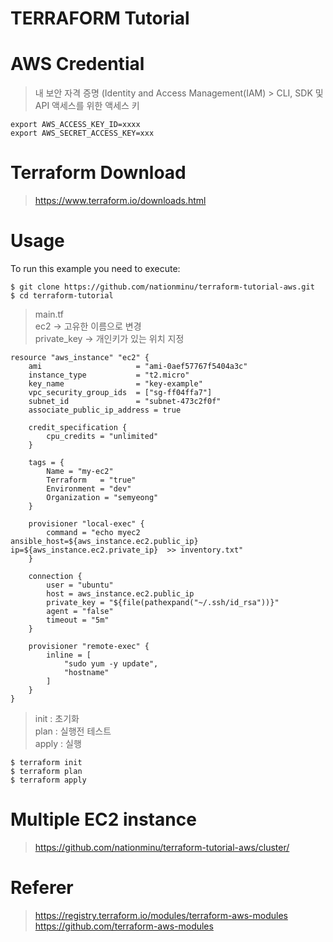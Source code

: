 # TERRAFORM Tutorial

# AWS Credential
> 내 보안 자격 증명 (Identity and Access Management(IAM) > CLI, SDK 및 API 액세스를 위한 액세스 키
```
export AWS_ACCESS_KEY_ID=xxxx
export AWS_SECRET_ACCESS_KEY=xxx
```

# Terraform Download
> https://www.terraform.io/downloads.html

# Usage
To run this example you need to execute:
```
$ git clone https://github.com/nationminu/terraform-tutorial-aws.git
$ cd terraform-tutorial
```

> main.tf <br>
> ec2 -> 고유한 이름으로 변경<br>
> private_key -> 개인키가 있는 위치 지정
```
resource "aws_instance" "ec2" { 
    ami                     = "ami-0aef57767f5404a3c"
    instance_type           = "t2.micro"
    key_name                = "key-example" 
    vpc_security_group_ids  = ["sg-ff04ffa7"] 
    subnet_id               = "subnet-473c2f0f"
    associate_public_ip_address = true
 
    credit_specification {
        cpu_credits = "unlimited"
    }

    tags = {
        Name = "my-ec2"
        Terraform   = "true"
        Environment = "dev"
        Organization = "semyeong" 
    }   

    provisioner "local-exec" {
        command = "echo myec2 ansible_host=${aws_instance.ec2.public_ip} ip=${aws_instance.ec2.private_ip}  >> inventory.txt"
    }

    connection {
        user = "ubuntu"
        host = aws_instance.ec2.public_ip
        private_key = "${file(pathexpand("~/.ssh/id_rsa"))}"
        agent = "false"
        timeout = "5m"
    }
    
    provisioner "remote-exec" {
        inline = [
            "sudo yum -y update",
            "hostname"
        ]
    }
}
```

> init : 초기화 <br>
> plan : 실행전 테스트 <br>
> apply : 실행
```
$ terraform init
$ terraform plan
$ terraform apply
```

# Multiple EC2 instance

> https://github.com/nationminu/terraform-tutorial-aws/cluster/


# Referer
> https://registry.terraform.io/modules/terraform-aws-modules
> https://github.com/terraform-aws-modules
